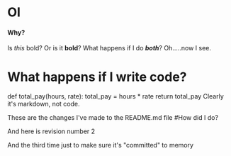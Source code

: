# OI
#### Why?
Is *this* bold?  Or is it **bold**?
What happens if I do ***both***?
Oh.....now I see.
# What happens if I write code?
def total_pay(hours, rate):
    total_pay = hours * rate
    return total_pay
Clearly it's markdown, not code.

These are the changes I've made to the README.md file
#How did I do?

And here is revision number 2

And the third time just to make sure it's "committed" to memory
